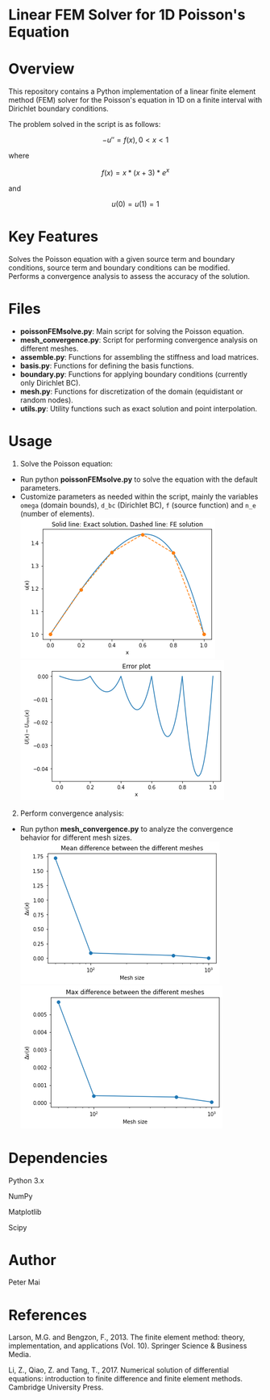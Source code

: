 Linear FEM Solver for 1D Poisson's Equation
==============
# Overview

This repository contains a Python implementation of a linear finite element method (FEM) solver for the Poisson's equation in 1D on a finite interval with Dirichlet boundary conditions.

The problem solved in the script is as follows:
```math
- u'' = f(x), 0<x<1
```
where
```math
f(x) =  x * ( x + 3 ) * e^ x
```
and 
```math
u(0) = u(1) = 1
```

# Key Features
Solves the Poisson equation with a given source term and boundary conditions, source term and boundary conditions can be modified.
Performs a convergence analysis to assess the accuracy of the solution.

# Files
* **poissonFEMsolve.py**: Main script for solving the Poisson equation.
* **mesh_convergence.py**: Script for performing convergence analysis on different meshes.
* **assemble.py**: Functions for assembling the stiffness and load matrices.
* **basis.py**: Functions for defining the basis functions.
* **boundary.py**: Functions for applying boundary conditions (currently only Dirichlet BC).
* **mesh.py**: Functions for discretization of the domain (equidistant or random nodes). 
* **utils.py**: Utility functions such as exact solution and point interpolation.

# Usage
1. Solve the Poisson equation:
* Run python **poissonFEMsolve.py** to solve the equation with the default parameters.
* Customize parameters as needed within the script, mainly the variables `omega` (domain bounds), `d_bc` (Dirichlet BC), `f` (source function) and `n_e` (number of elements).
![Solution of the FEM solver compared with the exact solution](/figures/fem_solution.png)
![Error of the FEM solver compared with the exact solution](/figures/fem_error.png)
2. Perform convergence analysis:
* Run python **mesh_convergence.py** to analyze the convergence behavior for different mesh sizes.
![Mean differences in the quantity u of the different meshes](/figures/mesh_mu_diff.png)
![Maximum differences in the quantity u of the different meshes](/figures/mesh_max_diff.png)
# Dependencies

Python 3.x

NumPy

Matplotlib

Scipy

# Author

Peter Mai


# References

Larson, M.G. and Bengzon, F., 2013. The finite element method: theory, implementation, and applications (Vol. 10). Springer Science & Business Media.

Li, Z., Qiao, Z. and Tang, T., 2017. Numerical solution of differential equations: introduction to finite difference and finite element methods. Cambridge University Press.